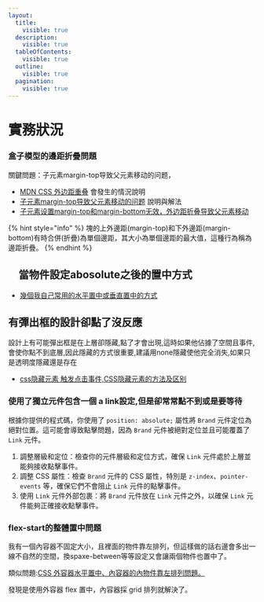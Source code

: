 ```yaml
---
layout:
  title:
    visible: true
  description:
    visible: true
  tableOfContents:
    visible: true
  outline:
    visible: true
  pagination:
    visible: true
---
```


# 實務狀況

### 盒子模型的邊距折疊問題

關鍵問題：子元素margin-top导致父元素移动的问题，

* [MDN CSS 外边距重叠](https://developer.mozilla.org/zh-CN/docs/Web/CSS/CSS\_box\_model/Mastering\_margin\_collapsing) 會發生的情況說明
* [子元素margin-top导致父元素移动的问题](https://www.jianshu.com/p/6d9fb5fbbd34) 說明與解法
* [子元素设置margin-top和margin-bottom无效，外边距折叠导致父元素移动](https://blog.csdn.net/aaahuahua/article/details/115288283)

{% hint style="info" %}
塊的上外邊距(margin-top)和下外邊距(margin-bottom)有時合併(折疊)為單個邊距，其大小為單個邊距的最大值，這種行為稱為邊距折疊。
{% endhint %}

## 　當物件設定abosolute之後的置中方式

* [幾個我自己常用的水平置中或垂直置中的方式](https://ithelp.ithome.com.tw/articles/10228762)

## 有彈出框的設計卻點了沒反應

設計上有可能彈出框是在上層卻隱藏,點了才會出現,這時如果他佔據了空間且事件,會使你點不到底層,因此隱藏的方式很重要,建議用none隱藏使他完全消失,如果只是透明度隱藏還是存在

* [css隐藏元素 触发点击事件,CSS隐藏元素的方法及区别](https://blog.csdn.net/weixin\_35390057/article/details/119367585)



### 使用了獨立元件包含一個 a link設定,但是卻常常點不到或是要等待

根據你提供的程式碼，你使用了 `position: absolute;` 屬性將 `Brand` 元件定位為絕對位置。這可能會導致點擊問題，因為 `Brand` 元件被絕對定位並且可能覆蓋了 `Link` 元件。

1. 調整層級和定位：檢查你的元件層級和定位方式，確保 `Link` 元件處於上層並能夠接收點擊事件。
2. 調整 CSS 屬性：檢查 `Brand` 元件的 CSS 屬性，特別是 `z-index`、`pointer-events` 等，確保它們不會阻止 `Link` 元件的點擊事件。
3. 使用 `Link` 元件外部包裹：將 `Brand` 元件放在 `Link` 元件之外，以確保 `Link` 元件能夠正確接收點擊事件。



### flex-start的整體置中問題

我有一個內容器不固定大小，且裡面的物件靠左排列，但這樣做的話右邊會多出一線不自然的空間，換spaxe-between等等設定又會讓兩個物件也置中了。

類似問題:[CSS 外容器水平置中、內容器的內物件靠左排列問題。](https://ithelp.ithome.com.tw/questions/10209489)

發現是使用外容器 flex 置中，內容器採 grid 排列就解決了。



